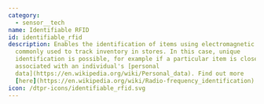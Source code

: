 ```yaml
---
category: 
  - sensor__tech
name: Identifiable RFID
id: identifiable_rfid
description: Enables the identification of items using electromagnetic fields,
  commonly used to track inventory in stores. In this case, unique
  identification is possible, for example if a particular item is closely
  associated with an individual's [personal
  data](https://en.wikipedia.org/wiki/Personal_data). Find out more
  [here](https://en.wikipedia.org/wiki/Radio-frequency_identification)
icon: /dtpr-icons/identifiable_rfid.svg
---
```

